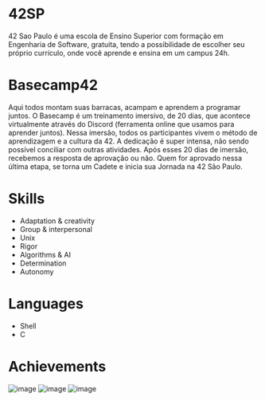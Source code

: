 # 42SP
42 Sao Paulo é uma escola de Ensino Superior com formação em Engenharia de Software, gratuita, tendo a possibilidade de escolher seu próprio currículo, onde você aprende e ensina em um campus 24h.
# Basecamp42
Aqui todos montam suas barracas, acampam e aprendem a programar juntos.
O Basecamp é um treinamento imersivo, de 20 dias, que acontece virtualmente através do Discord (ferramenta online que usamos para aprender juntos). Nessa imersão, todos os participantes vivem o método de aprendizagem e a cultura da 42.
A dedicação é super intensa, não sendo possível conciliar com outras atividades.
Após esses 20 dias de imersão, recebemos a resposta de aprovação ou não.
Quem for aprovado nessa última etapa, se torna um Cadete e inicia sua Jornada na 42 São Paulo.
# Skills
- Adaptation & creativity
- Group & interpersonal
- Unix
- Rigor
- Algorithms & AI
- Determination
- Autonomy
# Languages
- Shell
- C
# Achievements 
![image](https://user-images.githubusercontent.com/49756340/116275445-0522e400-a75a-11eb-967b-6fa20ebfd67b.png)
![image](https://user-images.githubusercontent.com/49756340/116275492-123fd300-a75a-11eb-9e50-256c8f6209a5.png)
![image](https://user-images.githubusercontent.com/49756340/116275572-24ba0c80-a75a-11eb-9203-8f95e1376025.png)







